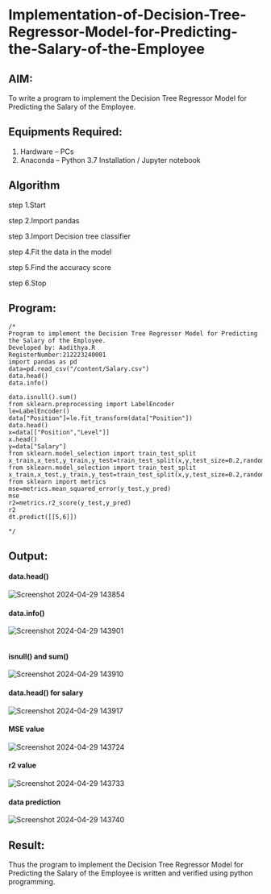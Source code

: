 # Implementation-of-Decision-Tree-Regressor-Model-for-Predicting-the-Salary-of-the-Employee

## AIM:
To write a program to implement the Decision Tree Regressor Model for Predicting the Salary of the Employee.

## Equipments Required:
1. Hardware – PCs
2. Anaconda – Python 3.7 Installation / Jupyter notebook

## Algorithm
step 1.Start

step 2.Import pandas

step 3.Import Decision tree classifier

step 4.Fit the data in the model

step 5.Find the accuracy score

step 6.Stop
## Program:
```
/*
Program to implement the Decision Tree Regressor Model for Predicting the Salary of the Employee.
Developed by: Aadithya.R
RegisterNumber:212223240001
import pandas as pd
data=pd.read_csv("/content/Salary.csv")
data.head()
data.info()
```
```
data.isnull().sum()
from sklearn.preprocessing import LabelEncoder
le=LabelEncoder()
data["Position"]=le.fit_transform(data["Position"])
data.head()
x=data[["Position","Level"]]
x.head()
y=data["Salary"]
from sklearn.model_selection import train_test_split
x_train,x_test,y_train,y_test=train_test_split(x,y,test_size=0.2,random_state=2)
from sklearn.model_selection import train_test_split
x_train,x_test,y_train,y_test=train_test_split(x,y,test_size=0.2,random_state=2)
from sklearn import metrics
mse=metrics.mean_squared_error(y_test,y_pred) 
mse
r2=metrics.r2_score(y_test,y_pred)
r2
dt.predict([[5,6]])

*/
```

## Output:
#### data.head()
![Screenshot 2024-04-29 143854](https://github.com/Aadithya2201/Implementation-of-Decision-Tree-Regressor-Model-for-Predicting-the-Salary-of-the-Employee/assets/145917810/305d2c04-01f2-465e-8953-4acde0713fbf)

#### data.info()
![Screenshot 2024-04-29 143901](https://github.com/Aadithya2201/Implementation-of-Decision-Tree-Regressor-Model-for-Predicting-the-Salary-of-the-Employee/assets/145917810/df271736-47a0-447b-ba19-beda38d16a77)
```

```
#### isnull() and sum()
![Screenshot 2024-04-29 143910](https://github.com/Aadithya2201/Implementation-of-Decision-Tree-Regressor-Model-for-Predicting-the-Salary-of-the-Employee/assets/145917810/33581fd8-b8df-4ce0-b377-d2559b1b8e4e)

#### data.head() for salary 
![Screenshot 2024-04-29 143917](https://github.com/Aadithya2201/Implementation-of-Decision-Tree-Regressor-Model-for-Predicting-the-Salary-of-the-Employee/assets/145917810/190a42cc-6c91-4b5e-b48d-3f7be30871fc)

#### MSE value
![Screenshot 2024-04-29 143724](https://github.com/Aadithya2201/Implementation-of-Decision-Tree-Regressor-Model-for-Predicting-the-Salary-of-the-Employee/assets/145917810/939edbfa-455b-4470-990e-010f7618bb4f)

#### r2 value
![Screenshot 2024-04-29 143733](https://github.com/Aadithya2201/Implementation-of-Decision-Tree-Regressor-Model-for-Predicting-the-Salary-of-the-Employee/assets/145917810/a994dac2-840f-4b76-a6eb-9ab12ab8a31e)

#### data prediction
![Screenshot 2024-04-29 143740](https://github.com/Aadithya2201/Implementation-of-Decision-Tree-Regressor-Model-for-Predicting-the-Salary-of-the-Employee/assets/145917810/c73ce68c-a5c1-4c3f-80c0-5970c8115ddf)

## Result:
Thus the program to implement the Decision Tree Regressor Model for Predicting the Salary of the Employee is written and verified using python programming.
